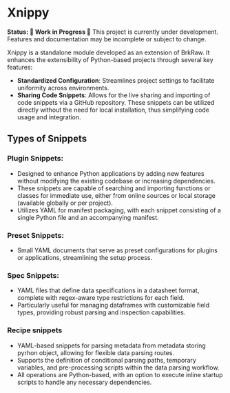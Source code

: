 # Xnippy

**Status: 🚧 Work in Progress 🚧**
This project is currently under development. Features and documentation may be incomplete or subject to change.

Xnippy is a standalone module developed as an extension of BrkRaw. It enhances the extensibility of Python-based projects through several key features:

- **Standardized Configuration**: Streamlines project settings to facilitate uniformity across environments.
- **Sharing Code Snippets**: Allows for the live sharing and importing of code snippets via a GitHub repository. These snippets can be utilized directly without the need for local installation, thus simplifying code usage and integration.

## **Types of Snippets**

### **Plugin Snippets**:

- Designed to enhance Python applications by adding new features without modifying the existing codebase or increasing dependencies.
- These snippets are capable of searching and importing functions or classes for immediate use, either from online sources or local storage (available globally or per project).
- Utilizes YAML for manifest packaging, with each snippet consisting of a single Python file and an accompanying manifest.

### **Preset Snippets**:

- Small YAML documents that serve as preset configurations for plugins or applications, streamlining the setup process.

### **Spec Snippets:**

- YAML files that define data specifications in a datasheet format, complete with regex-aware type restrictions for each field.
- Particularly useful for managing dataframes with customizable field types, providing robust parsing and inspection capabilities.

### Recipe snippets

- YAML-based snippets for parsing metadata from metadata storing pyrhon object, allowing for flexible data parsing routes.
- Supports the definition of conditional parsing paths, temporary variables, and pre-processing scripts within the data parsing workflow.
- All operations are Python-based, with an option to execute inline startup scripts to handle any necessary dependencies.
